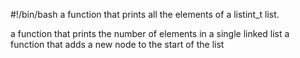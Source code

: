 #!/bin/bash
a function that prints all the elements of a listint_t list.

a function that prints the number of elements in a single linked list
a function that adds a new node to the start of the list
